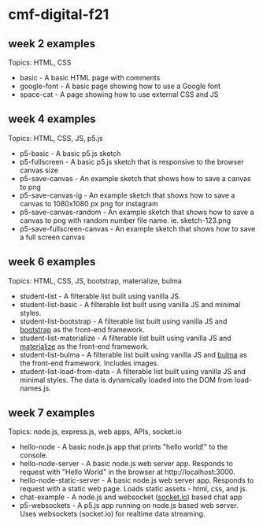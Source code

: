 # cmf-digital-f21

## week 2 examples

Topics: HTML, CSS

* basic - A basic HTML page with comments
* google-font - A basic page showing how to use a Google font
* space-cat - A page showing how to use external CSS and JS

## week 4 examples

Topics: HTML, CSS, JS, p5.js

* p5-basic - A basic p5.js sketch
* p5-fullscreen - A basic p5.js sketch that is responsive to the browser canvas size
* p5-save-canvas - An example sketch that shows how to save a canvas to png
* p5-save-canvas-ig - An example sketch that shows how to save a canvas to 1080x1080 px png for instagram
* p5-save-canvas-random - An example sketch that shows how to save a canvas to png with random number file name. ie. sketch-123.png
* p5-save-fullscreen-canvas - An example sketch that shows how to save a full screen canvas

## week 6 examples

Topics: HTML, CSS, JS, bootstrap, materialize, bulma

* student-list - A filterable list built using vanilla JS.
* student-list-basic - A filterable list built using vanilla JS and minimal styles.
* student-list-bootstrap - A filterable list built using vanilla JS and [bootstrap](https://getbootstrap.com/) as the front-end framework.
* student-list-materialize - A filterable list built using vanilla JS and [materialize](https://materializecss.com/) as the front-end framework.
* student-list-bulma - A filterable list built using vanilla JS and [bulma](https://bulma.io/) as the front-end framework. Includes images.
* student-list-load-from-data - A filterable list built using vanilla JS and minimal styles. The data is dynamically loaded into the DOM from load-names.js. 

## week 7 examples

Topics: node.js, express.js, web apps, APIs, socket.io

* hello-node - A basic node.js app that prints "hello world!" to the console. 
* hello-node-server - A basic node.js web server app. Responds to request with "Hello World" in the browser at http://localhost:3000.
* hello-node-static-server - A basic node.js web server app. Responds to request with a static web page. Loads static assets - html, css, and js. 
* chat-example - A node.js and websocket ([socket.io](https://socket.io/)) based chat app
* p5-websockets - A p5.js app running on node.js based web server. Uses websockets (socket.io) for realtime data streaming. 


